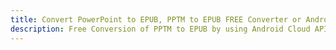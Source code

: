 ---title: Convert PowerPoint to EPUB, PPTM to EPUB FREE Converter or Android SDKdescription: Free Conversion of PPTM to EPUB by using Android Cloud APIs & SDKs. Also Create, Edit & Render Microsoft Word & OpenOffice documents in the Cloud.---